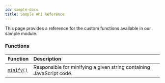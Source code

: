 ```yaml
---
id: sample-docs
title: Sample API Reference
---
```


This page provides a reference for the custom functions available in our sample module.

### Functions

| Function | Description |
| :--- | :--- |
| [`minify()`](./functions/minify) | Responsible for minifying a given string containing JavaScript code. |
